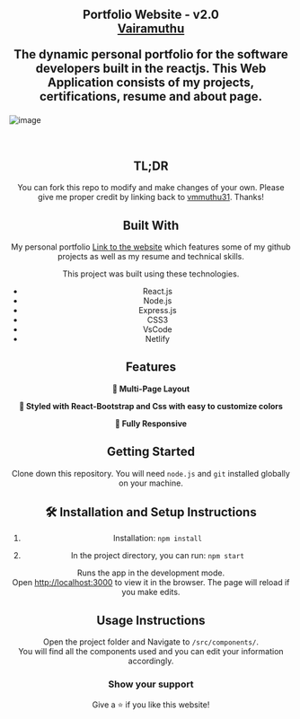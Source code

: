 <h2 align="center">
  Portfolio Website - v2.0<br/>
  <a href="" target="_blank">Vairamuthu</a>
  <p>The dynamic personal portfolio for the software developers built in the reactjs. This Web Application consists of my projects, certifications, resume and about page.</p>
</h2>

![image](https://user-images.githubusercontent.com/88650559/183739567-4bd4abfe-5871-4cfd-b8b2-dadd22186284.png)

<br/>

<center>

## TL;DR

You can fork this repo to modify and make changes of your own. Please give me proper credit by linking back to [vmmuthu31](https://github.com/vmmuthu31). Thanks!

## Built With

My personal portfolio <a href="https://vm-portfolio3.netlify.app/" target="_blank">Link to the website</a> which features some of my github projects as well as my resume and technical skills.<br/>

This project was built using these technologies.

- React.js
- Node.js
- Express.js
- CSS3
- VsCode
- Netlify

## Features

**📖 Multi-Page Layout**

**🎨 Styled with React-Bootstrap and Css with easy to customize colors**

**📱 Fully Responsive**

## Getting Started

Clone down this repository. You will need `node.js` and `git` installed globally on your machine.

## 🛠 Installation and Setup Instructions

1. Installation: `npm install`

2. In the project directory, you can run: `npm start`

Runs the app in the development mode.\
Open [http://localhost:3000](http://localhost:3000) to view it in the browser.
The page will reload if you make edits.

## Usage Instructions

Open the project folder and Navigate to `/src/components/`. <br/>
You will find all the components used and you can edit your information accordingly.

### Show your support

Give a ⭐ if you like this website!
